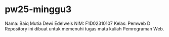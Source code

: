 # pw25-minggu3
Nama: Baiq Mutia Dewi Edelweis
NIM: F1D02310107
Kelas: Pemweb D
Repository ini dibuat untuk memenuhi tugas mata kuliah Pemrograman Web.
